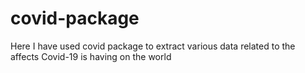 # covid-package
Here I have used covid package to extract various data related to the affects Covid-19 is having on the world
